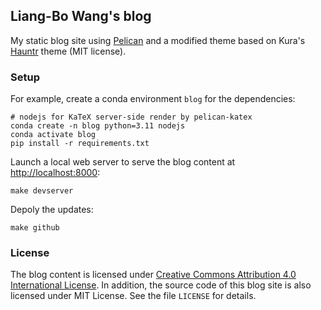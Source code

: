 ## Liang-Bo Wang's blog
My static blog site using [Pelican] and a modified theme based on Kura's [Hauntr] theme (MIT license).

[Pelican]: https://blog.getpelican.com/
[Hauntr]: https://github.com/kura/hauntr


### Setup
For example, create a conda environment `blog` for the dependencies:

    # nodejs for KaTeX server-side render by pelican-katex
    conda create -n blog python=3.11 nodejs
    conda activate blog
    pip install -r requirements.txt

Launch a local web server to serve the blog content at <http://localhost:8000>:

    make devserver

Depoly the updates:

    make github


### License
The blog content is licensed under [Creative Commons Attribution 4.0 International License][CC BY 4.0]. In addition, the source code of this blog site is also licensed under MIT License. See the file `LICENSE` for details.

[CC BY 4.0]: https://creativecommons.org/licenses/by/4.0/
